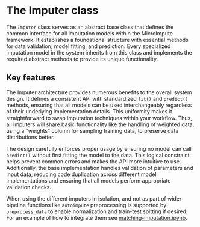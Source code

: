 # The Imputer class

The `Imputer` class serves as an abstract base class that defines the common interface for all imputation models within the MicroImpute framework. It establishes a foundational structure with essential methods for data validation, model fitting, and prediction. Every specialized imputation model in the system inherits from this class and implements the required abstract methods to provide its unique functionality.

## Key features

The Imputer architecture provides numerous benefits to the overall system design. It defines a consistent API with standardized `fit()` and `predict()` methods, ensuring that all models can be used interchangeably regardless of their underlying implementation details. This uniformity makes it straightforward to swap imputation techniques within your workflow. Thus, all imputers will share basic functionality like the handling of weighted data, using a "weights" column for sampling training data, to preserve data distributions better.

The design carefully enforces proper usage by ensuring no model can call `predict()` without first fitting the model to the data. This logical constraint helps prevent common errors and makes the API more intuitive to use. Additionally, the base implementation handles validation of parameters and input data, reducing code duplication across different model implementations and ensuring that all models perform appropriate validation checks.

When using the different imputers in isolation, and not as part of wider pipeline functions like `autoimpute` preprocessing is supported by `preprocess_data` to enable normalization and train-test spltting if desired. For an example of how to integrate them see [matching-imputation.ipynb](../matching/matching-imputation.ipynb).
